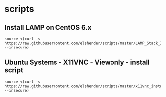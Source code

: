 # scripts


Install LAMP on CentOS 6.x
-----

    source <(curl -s https://raw.githubusercontent.com/elshender/scripts/master/LAMP_Stack_Install.sh --insecure)
    
Ubuntu Systems - X11VNC - Viewonly - install script
-----
    source <(curl -s https://raw.githubusercontent.com/elshender/scripts/master/x11vnc_install_viewonly.sh --insecure)
